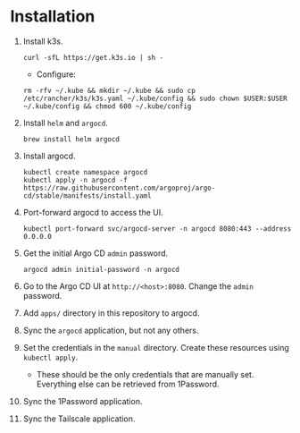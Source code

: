 # Installation

1. Install k3s.

    ```
    curl -sfL https://get.k3s.io | sh -
    ```

    * Configure:

    ```
    rm -rfv ~/.kube && mkdir ~/.kube && sudo cp /etc/rancher/k3s/k3s.yaml ~/.kube/config && sudo chown $USER:$USER ~/.kube/config && chmod 600 ~/.kube/config
    ```

1. Install `helm` and `argocd`.

    ```
    brew install helm argocd
    ```

1. Install argocd.

    ```
    kubectl create namespace argocd
    kubectl apply -n argocd -f https://raw.githubusercontent.com/argoproj/argo-cd/stable/manifests/install.yaml
    ```

1. Port-forward argocd to access the UI.

    ```
    kubectl port-forward svc/argocd-server -n argocd 8080:443 --address 0.0.0.0
    ```

1. Get the initial Argo CD `admin` password.

    ```
    argocd admin initial-password -n argocd
    ```

1. Go to the Argo CD UI at `http://<host>:8080`. Change the `admin` password.

1. Add `apps/` directory in this repository to argocd.
1. Sync the `argocd` application, but not any others.
1. Set the credentials in the `manual` directory. Create these resources using `kubectl apply`.

    * These should be the only credentials that are manually set. Everything else can be retrieved from 1Password.

1. Sync the 1Password application.
1. Sync the Tailscale application.
